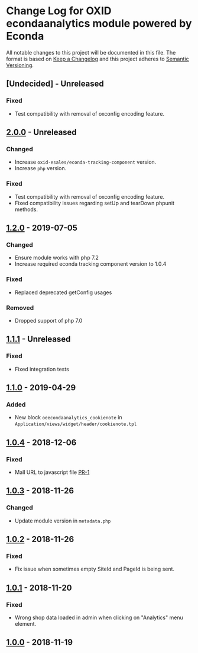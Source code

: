 # Change Log for OXID econdaanalytics module powered by Econda

All notable changes to this project will be documented in this file.
The format is based on [Keep a Changelog](http://keepachangelog.com/)
and this project adheres to [Semantic Versioning](http://semver.org/).

## [Undecided] - Unreleased

### Fixed
- Test compatibility with removal of oxconfig encoding feature.

## [2.0.0] - Unreleased

### Changed
- Increase `oxid-esales/econda-tracking-component` version.
- Increase `php` version.

### Fixed
- Test compatibility with removal of oxconfig encoding feature.
- Fixed compatibility issues regarding setUp and tearDown phpunit methods.

## [1.2.0] - 2019-07-05

### Changed
- Ensure module works with php 7.2
- Increase required econda tracking component version to 1.0.4

### Fixed
- Replaced deprecated getConfig usages

### Removed
- Dropped support of php 7.0

## [1.1.1] - Unreleased

### Fixed
- Fixed integration tests

## [1.1.0] - 2019-04-29

### Added
- New block `oeecondaanalytics_cookienote` in `Application/views/widget/header/cookienote.tpl`

## [1.0.4] - 2018-12-06

### Fixed
- Mall URL to javascript file [PR-1](https://github.com/OXID-eSales/econda-analytics-module/pull/1)

## [1.0.3] - 2018-11-26

### Changed
- Update module version in `metadata.php`

## [1.0.2] - 2018-11-26

### Fixed
- Fix issue when sometimes empty SiteId and PageId is being sent.

## [1.0.1] - 2018-11-20

### Fixed
- Wrong shop data loaded in admin when clicking on "Analytics" menu element.

## [1.0.0] - 2018-11-19

[2.0.0]: https://github.com/OXID-eSales/econda-analytics-module/compare/v1.2.0...master
[1.2.0]: https://github.com/OXID-eSales/econda-analytics-module/compare/b-1.1.x...v1.2.0
[1.1.1]: https://github.com/OXID-eSales/econda-analytics-module/compare/v1.1.0...b-1.1.x
[1.1.0]: https://github.com/OXID-eSales/econda-analytics-module/compare/v1.0.4...v1.1.0
[1.0.4]: https://github.com/OXID-eSales/econda-analytics-module/compare/v1.0.3...v1.0.4
[1.0.3]: https://github.com/OXID-eSales/econda-analytics-module/compare/v1.0.2...v1.0.3
[1.0.2]: https://github.com/OXID-eSales/econda-analytics-module/compare/v1.0.1...v1.0.2
[1.0.1]: https://github.com/OXID-eSales/econda-analytics-module/compare/v1.0.0...v1.0.1
[1.0.0]: https://github.com/OXID-eSales/econda-analytics-module/compare/e1600e81b37fe0128c79b936015f54b21e74034c...v1.0.0